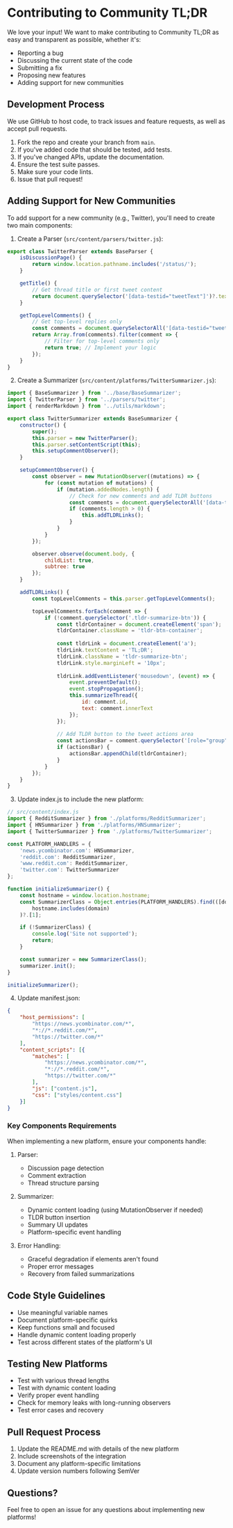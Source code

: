 # Contributing to Community TL;DR

We love your input! We want to make contributing to Community TL;DR as easy and transparent as possible, whether it's:

- Reporting a bug
- Discussing the current state of the code
- Submitting a fix
- Proposing new features
- Adding support for new communities

## Development Process

We use GitHub to host code, to track issues and feature requests, as well as accept pull requests.

1. Fork the repo and create your branch from `main`.
2. If you've added code that should be tested, add tests.
3. If you've changed APIs, update the documentation.
4. Ensure the test suite passes.
5. Make sure your code lints.
6. Issue that pull request!

## Adding Support for New Communities

To add support for a new community (e.g., Twitter), you'll need to create two main components:

1. Create a Parser (`src/content/parsers/twitter.js`):
```javascript
export class TwitterParser extends BaseParser {
    isDiscussionPage() {
        return window.location.pathname.includes('/status/');
    }

    getTitle() {
        // Get thread title or first tweet content
        return document.querySelector('[data-testid="tweetText"]')?.textContent || '';
    }

    getTopLevelComments() {
        // Get top-level replies only
        const comments = document.querySelectorAll('[data-testid="tweet"]');
        return Array.from(comments).filter(comment => {
            // Filter for top-level comments only
            return true; // Implement your logic
        });
    }
}
```

2. Create a Summarizer (`src/content/platforms/TwitterSummarizer.js`):
```javascript
import { BaseSummarizer } from '../base/BaseSummarizer';
import { TwitterParser } from '../parsers/twitter';
import { renderMarkdown } from '../utils/markdown';

export class TwitterSummarizer extends BaseSummarizer {
    constructor() {
        super();
        this.parser = new TwitterParser();
        this.parser.setContentScript(this);
        this.setupCommentObserver();
    }

    setupCommentObserver() {
        const observer = new MutationObserver((mutations) => {
            for (const mutation of mutations) {
                if (mutation.addedNodes.length) {
                    // Check for new comments and add TLDR buttons
                    const comments = document.querySelectorAll('[data-testid="tweet"]');
                    if (comments.length > 0) {
                        this.addTLDRLinks();
                    }
                }
            }
        });

        observer.observe(document.body, {
            childList: true,
            subtree: true
        });
    }

    addTLDRLinks() {
        const topLevelComments = this.parser.getTopLevelComments();

        topLevelComments.forEach(comment => {
            if (!comment.querySelector('.tldr-summarize-btn')) {
                const tldrContainer = document.createElement('span');
                tldrContainer.className = 'tldr-btn-container';
                
                const tldrLink = document.createElement('a');
                tldrLink.textContent = 'TL;DR';
                tldrLink.className = 'tldr-summarize-btn';
                tldrLink.style.marginLeft = '10px';
                
                tldrLink.addEventListener('mousedown', (event) => {
                    event.preventDefault();
                    event.stopPropagation();
                    this.summarizeThread({
                        id: comment.id,
                        text: comment.innerText
                    });
                });
                
                // Add TLDR button to the tweet actions area
                const actionsBar = comment.querySelector('[role="group"]');
                if (actionsBar) {
                    actionsBar.appendChild(tldrContainer);
                }
            }
        });
    }
}
```

3. Update index.js to include the new platform:
```javascript
// src/content/index.js
import { RedditSummarizer } from './platforms/RedditSummarizer';
import { HNSummarizer } from './platforms/HNSummarizer';
import { TwitterSummarizer } from './platforms/TwitterSummarizer';

const PLATFORM_HANDLERS = {
    'news.ycombinator.com': HNSummarizer,
    'reddit.com': RedditSummarizer,
    'www.reddit.com': RedditSummarizer,
    'twitter.com': TwitterSummarizer
};

function initializeSummarizer() {
    const hostname = window.location.hostname;
    const SummarizerClass = Object.entries(PLATFORM_HANDLERS).find(([domain]) => 
        hostname.includes(domain)
    )?.[1];

    if (!SummarizerClass) {
        console.log('Site not supported');
        return;
    }

    const summarizer = new SummarizerClass();
    summarizer.init();
}

initializeSummarizer();
```

4. Update manifest.json:
```json
{
    "host_permissions": [
        "https://news.ycombinator.com/*",
        "*://*.reddit.com/*",
        "https://twitter.com/*"
    ],
    "content_scripts": [{
        "matches": [
            "https://news.ycombinator.com/*",
            "*://*.reddit.com/*",
            "https://twitter.com/*"
        ],
        "js": ["content.js"],
        "css": ["styles/content.css"]
    }]
}
```

### Key Components Requirements

When implementing a new platform, ensure your components handle:

1. Parser:
   - Discussion page detection
   - Comment extraction
   - Thread structure parsing

2. Summarizer:
   - Dynamic content loading (using MutationObserver if needed)
   - TLDR button insertion
   - Summary UI updates
   - Platform-specific event handling

3. Error Handling:
   - Graceful degradation if elements aren't found
   - Proper error messages
   - Recovery from failed summarizations

## Code Style Guidelines

- Use meaningful variable names
- Document platform-specific quirks
- Keep functions small and focused
- Handle dynamic content loading properly
- Test across different states of the platform's UI

## Testing New Platforms

- Test with various thread lengths
- Test with dynamic content loading
- Verify proper event handling
- Check for memory leaks with long-running observers
- Test error cases and recovery

## Pull Request Process

1. Update the README.md with details of the new platform
2. Include screenshots of the integration
3. Document any platform-specific limitations
4. Update version numbers following SemVer

## Questions?

Feel free to open an issue for any questions about implementing new platforms!
